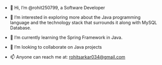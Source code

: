 - 👋 Hi, I’m @rohit250799,  a Software Developer
- 👀 I’m interested in exploring more about the Java programming language and the technology stack that surrounds it along with 
MySQL Database.
- 🌱 I’m currently learning the Spring Framework in Java.

- 💞️ I’m looking to collaborate on Java projects
- 📫 Anyone can reach me at: rohitsarkar034@gmail.com

<!---
rohit250799/rohit250799 is a ✨ special ✨ repository because its `README.md` (this file) appears on your GitHub profile.
You can click the Preview link to take a look at your changes.
--->


